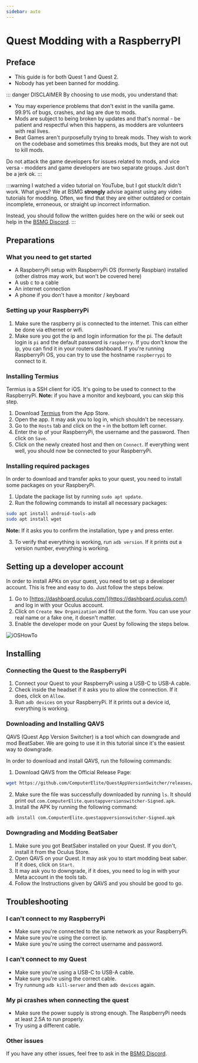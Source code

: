 ```yaml
---
sidebar: auto
---
```

# Quest Modding with a RaspberryPI

## Preface

* This guide is for both Quest 1 and Quest 2.
* Nobody has yet been banned for modding.

::: danger DISCLAIMER
By choosing to use mods, you understand that:

* You may experience problems that don't exist in the vanilla game. 99.9% of bugs, crashes, and lag are due to mods.
* Mods are subject to being broken by updates and that's normal - be patient and respectful when this happens,
  as modders are volunteers with real lives.
* Beat Games aren't purposefully trying to break mods. They wish to work on the codebase and sometimes this breaks mods,
  but they are not out to kill mods.

Do not attack the game developers for issues related to mods, and vice versa -
modders and game developers are two separate groups. Just don't be a jerk ok.
:::

:::warning I watched a video tutorial on YouTube, but I got stuck/it didn't work. What gives?
We at BSMG **strongly** advise against using any video tutorials for modding. Often, we find that they are either
outdated or contain incomplete, erroneous, or straight up incorrect information.

Instead, you should follow the written guides here on the wiki or seek out help in the [BSMG Discord](https://discord.gg/beatsabermods).
:::

## Preparations

### What you need to get started

- A RaspberryPi setup with RaspberryPi OS (formerly Raspbian) installed (other distros may work, but won't be covered here)
- A usb c to a cable
- An internet connection
- A phone if you don't have a monitor / keyboard

### Setting up your RaspberryPi

1. Make sure the raspberry pi is connected to the internet. This can either be done via ethernet or wifi.
2. Make sure you got the ip and login information for the pi.
 The default login is `pi` and the default password is `raspberry`.
 If you don't know the ip, you can find it in your routers dashboard.
 If you're running RaspberryPi OS, you can try to use the hostname `raspberrypi` to connect to it.

### Installing Termius

Termius is a SSH client for iOS. It's going to be used to connect to the RaspberryPi.
**Note:** if you have a monitor and keyboard, you can skip this step.

1. Download [Termius](https://apps.apple.com/de/app/termius-terminal-ssh-client/id549039908) from the App Store.
2. Open the app. It may ask you to log in, which shouldn't be necessary.
3. Go to the `Hosts` tab and click on the `+` in the bottom left corner.
4. Enter the ip of your RaspberryPi, the username and the password. Then click on `Save`.
5. Click on the newly created host and then on `Connect`. If everything went well, you should now be connected to your RaspberryPi.

### Installing required packages

In order to download and transfer apks to your quest, you need to install some packages on your RaspberyPi.

1. Update the package list by running `sudo apt update`.
2. Run the following commands to install all necessary packages:

```bash
sudo apt install android-tools-adb
sudo apt install wget
```

**Note:** If it asks you to confirm the installation, type `y` and press enter.

3. To verify that everything is working, run `adb version`. If it prints out a version number, everything is working.

## Setting up a developer account

In order to install APKs on your quest, you need to set up a developer account.
This is free and easy to do. Just follow the steps below.

1. Go to [https://dashboard.oculus.com/](https://dashboard.oculus.com/) and log in with your Oculus account.
2. Click on `Create New Organization` and fill out the form. You can use your real name or a fake one, it doesn't matter.
3. Enable the developer mode on your Quest by following the steps below.

![iOSHowTo](~@images/beginners-guide/EnableDevModeIOS.png)

## Installing

### Connecting the Quest to the RaspberryPi

1. Connect your Quest to your RaspberryPi using a USB-C to USB-A cable.
2. Check inside the headset if it asks you to allow the connection. If it does, click on `Allow`.
3. Run `adb devices` on your RaspberryPi. If it prints out a device id, everything is working.

### Downloading and Installing QAVS

QAVS (Quest App Version Switcher) is a tool which can downgrade and mod BeatSaber.
We are going to use it in this tutorial since it's the easiest way to downgrade.

In order to download and install QAVS, run the following commands:

1. Download QAVS from the Official Release Page:

```bash
wget https://github.com/ComputerElite/QuestAppVersionSwitcher/releases/download/1.13.20/com.ComputerElite.questappversionswitcher-Signed.apk
```
2. Make sure the file was successfully downloaded by running `ls`.
    It should print out `com.ComputerElite.questappversionswitcher-Signed.apk`.
3. Install the APK by running the following command:

```bash
adb install com.ComputerElite.questappversionswitcher-Signed.apk
```

### Downgrading and Modding BeatSaber

1. Make sure you got BeatSaber installed on your Quest. If you don't, install it from the Oculus Store.
2. Open QAVS on your Quest. It may ask you to start modding beat saber. If it does, click on `Start`.
3. It may ask you to downgrade, if it does, you need to log in with your Meta account in the tools tab.
4. Follow the Instructions given by QAVS and you should be good to go.


## Troubleshooting

### I can't connect to my RaspberryPi
* Make sure you're connected to the same network as your RaspberryPi.
* Make sure you're using the correct ip.
* Make sure you're using the correct username and password.

### I can't connect to my Quest
* Make sure you're using a USB-C to USB-A cable.
* Make sure you're using the correct cable.
* Try runnung `adb kill-server` and then `adb devices` again.

### My pi crashes when connecting the quest
* Make sure the power supply is strong enough. The RaspberryPi needs at least 2.5A to run properly.
* Try using a different cable.

### Other issues
If you have any other issues, feel free to ask in the [BSMG Discord](https://discord.gg/beatsabermods).
